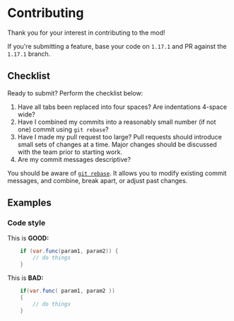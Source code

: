 Contributing
============

Thank you for your interest in contributing to the mod!

If you're submitting a feature, base your code on `1.17.1` and PR against the
`1.17.1` branch.

Checklist
---------

Ready to submit? Perform the checklist below:

1. Have all tabs been replaced into four spaces? Are indentations 4-space wide?
2. Have I combined my commits into a reasonably small number (if not one) commit using `git rebase`?
3. Have I made my pull request too large? Pull requests should introduce small sets of changes at a time. Major changes should be discussed with the team prior to starting work.
4. Are my commit messages descriptive?

You should be aware of [`git rebase`](http://learn.github.com/p/rebasing.html).
It allows you to modify existing commit messages, and combine, break apart, or adjust past changes.

Examples
-------

### Code style
This is **GOOD:**

```java
    if (var.func(param1, param2)) {
        // do things
    }
```

This is **BAD:**
```java
    if(var.func( param1, param2 ))
    {
        // do things
    }
```